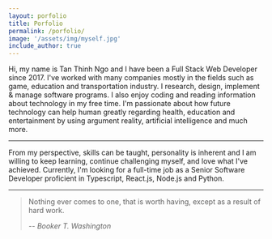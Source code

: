 ```yaml
---
layout: porfolio
title: Porfolio
permalink: /porfolio/
image: '/assets/img/myself.jpg'
include_author: true
---
```


Hi, my name is Tan Thinh Ngo and I have been a Full Stack Web Developer since 2017. I've worked with many companies mostly in the fields such as game, education and transportation industry. I research, design, implement & manage software programs. I also enjoy coding and reading information about technology in my free time. I'm passionate about how future technology can help human greatly regarding health, education and entertainment by using argument reality, artificial intelligence and much more.

***

From my perspective, skills can be taught, personality is inherent and I am willing to keep learning, continue challenging myself, and love what I've achieved. Currently, I'm looking for a full-time job as a Senior Software Developer proficient in Typescript, React.js, Node.js and Python.  

***

> Nothing ever comes to one, that is worth having, except as a result of hard work.
>
> -- <cite>Booker T. Washington</cite>

